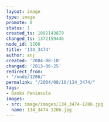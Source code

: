```yaml
---
layout: image
type: image
promote: 0
status: 1
created_ts: 1092143879
changed_ts: 1372159446
node_id: 1206
title: '134_3474'
author: anj
created: '2004-08-10'
changed: '2013-06-25'
redirect_from:
- "/node/1206/"
permalink: "/2004/08/10/134_3474/"
tags:
- Banks Peninsula
images:
- src: image/images/134_3474-1206.jpg
  name: 134_3474-1206.jpg
---
```


